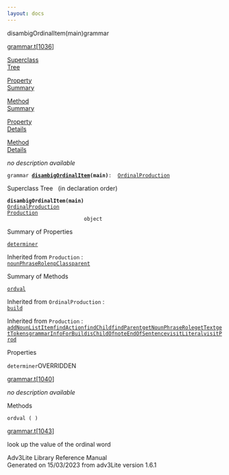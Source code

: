 ```yaml
---
layout: docs
---
```

<span class="title">disambigOrdinalItem(main)</span><span class="type">grammar</span>

[grammar.t](../file/grammar.t.html)\[[1036](../source/grammar.t.html#1036)\]

[Superclass  
Tree](#_SuperClassTree_)

[Property  
Summary](#_PropSummary_)

[Method  
Summary](#_MethodSummary_)

[Property  
Details](#_Properties_)

[Method  
Details](#_Methods_)



*no description available*

`grammar `**[`disambigOrdinalItem`](../object/disambigOrdinalItem.html)`(main)`**` :   `[`OrdinalProduction`](../object/OrdinalProduction.html)



<span id="_SuperClassTree_"></span>



<span class="hdln">Superclass Tree</span>   (in declaration order)



**`disambigOrdinalItem(main)`**  
[`OrdinalProduction`](../object/OrdinalProduction.html)  
[`Production`](../object/Production.html)  
`                         object`  
<span id="_PropSummary_"></span>



<span class="hdln">Summary of Properties</span>  



[`determiner`](#determiner)



Inherited from `Production` :  
[`nounPhraseRole`](../object/Production.html#nounPhraseRole)[`npClass`](../object/Production.html#npClass)[`parent`](../object/Production.html#parent)

<span id="_MethodSummary_"></span>



<span class="hdln">Summary of Methods</span>  



[`ordval`](#ordval)

Inherited from `OrdinalProduction` :  
[`build`](../object/OrdinalProduction.html#build)

Inherited from `Production` :  
[`addNounListItem`](../object/Production.html#addNounListItem)[`findAction`](../object/Production.html#findAction)[`findChild`](../object/Production.html#findChild)[`findParent`](../object/Production.html#findParent)[`getNounPhraseRole`](../object/Production.html#getNounPhraseRole)[`getText`](../object/Production.html#getText)[`getTokens`](../object/Production.html#getTokens)[`grammarInfoForBuild`](../object/Production.html#grammarInfoForBuild)[`isChildOf`](../object/Production.html#isChildOf)[`noteEndOfSentence`](../object/Production.html#noteEndOfSentence)[`visitLiteral`](../object/Production.html#visitLiteral)[`visitProd`](../object/Production.html#visitProd)

<span id="_Properties_"></span>



<span class="hdln">Properties</span>  



<span id="determiner"></span>

`determiner`<span class="rem">OVERRIDDEN</span>

[grammar.t](../file/grammar.t.html)\[[1040](../source/grammar.t.html#1040)\]



*no description available*



<span id="_Methods_"></span>



<span class="hdln">Methods</span>  



<span id="ordval"></span>

`ordval ( )`

[grammar.t](../file/grammar.t.html)\[[1043](../source/grammar.t.html#1043)\]



look up the value of the ordinal word





Adv3Lite Library Reference Manual  
Generated on 15/03/2023 from adv3Lite version 1.6.1


